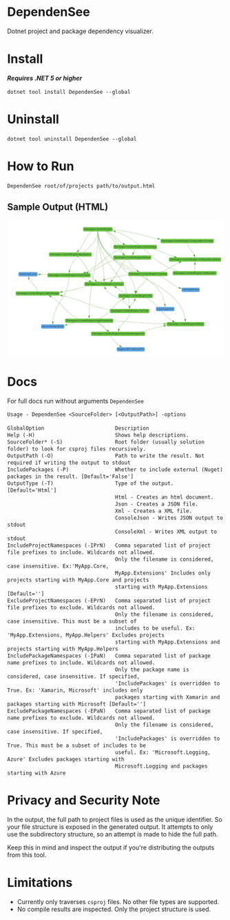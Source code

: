 # DependenSee
Dotnet project and package dependency visualizer.

# Install

 ***Requires .NET 5 or higher***

`dotnet tool install DependenSee --global`

# Uninstall
`dotnet tool uninstall DependenSee --global`

# How to Run

`DependenSee root/of/projects path/to/output.html`


## Sample Output (HTML)

![path/to/](./sample-output.png)



# Docs
For full docs run without arguments
`DependenSee`

````
Usage - DependenSee <SourceFolder> [<OutputPath>] -options

GlobalOption                       Description
Help (-H)                          Shows help descriptions.
SourceFolder* (-S)                 Root folder (usually solution folder) to look for csproj files recursively.
OutputPath (-O)                    Path to write the result. Not required if writing the output to stdout
IncludePackages (-P)               Whether to include external (Nuget) packages in the result. [Default='False']
OutputType (-T)                    Type of the output. [Default='Html']
                                   Html - Creates an html document.
                                   Json - Creates a JSON file.
                                   Xml - Creates a XML file.
                                   ConsoleJson - Writes JSON output to stdout
                                   ConsoleXml - Writes XML output to stdout
IncludeProjectNamespaces (-IPrN)   Comma separated list of project file prefixes to include. Wildcards not allowed.
                                   Only the filename is considered, case insensitive. Ex:'MyApp.Core,
                                   MyApp.Extensions' Includes only projects starting with MyApp.Core and projects
                                   starting with MyApp.Extensions [Default='']
ExcludeProjectNamespaces (-EPrN)   Comma separated list of project file prefixes to exclude. Wildcards not allowed.
                                   Only the filename is considered, case insensitive. This must be a subset of
                                   includes to be useful. Ex: 'MyApp.Extensions, MyApp.Helpers' Excludes projects
                                   starting with MyApp.Extensions and projects starting with MyApp.Helpers
IncludePackageNamespaces (-IPaN)   Comma separated list of package name prefixes to include. Wildcards not allowed.
                                   Only the package name is considered, case insensitive. If specified,
                                   'IncludePackages' is overridden to True. Ex: 'Xamarin, Microsoft' includes only
                                   packages starting with Xamarin and packages starting with Microsoft [Default='']
ExcludePackageNamespaces (-EPaN)   Comma separated list of package name prefixes to exclude. Wildcards not allowed.
                                   Only the filename is considered, case insensitive. If specified,
                                   'IncludePackages' is overridden to True. This must be a subset of includes to be
                                   useful. Ex: 'Microsoft.Logging, Azure' Excludes packages starting with
                                   Microsoft.Logging and packages starting with Azure
````

# Privacy and Security Note

In the output, the full path to project files is used as the unique identifier. So your file structure is exposed in the generated output. It attempts to only use the subdirectory structure, so an attempt is made to hide the full path.

Keep this in mind and inspect the output if you're distributing the outputs from this tool.

# Limitations

- Currently only traverses `csproj` files. No other file types are supported.
- No compile results are inspected. Only the project structure is used.

